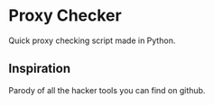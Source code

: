# Proxy Checker
Quick proxy checking script made in Python.

## Inspiration
Parody of all the hacker tools you can find on github.
